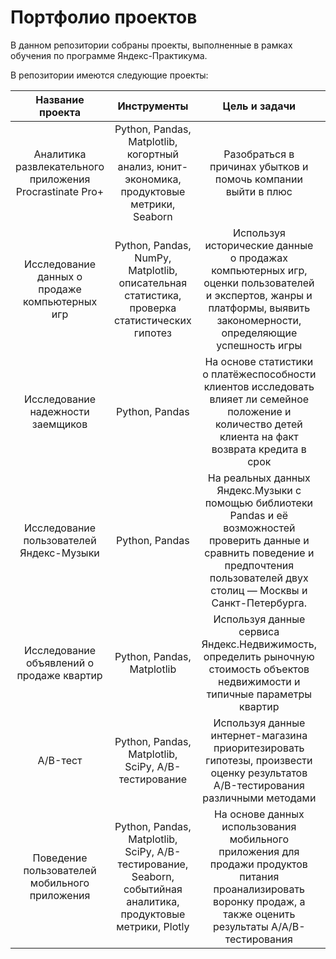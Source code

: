 # Портфолио проектов
В данном репозитории собраны проекты, выполненные в рамках обучения по программе Яндекс-Практикума.

В репозитории имеются следующие проекты:

|Название проекта|Инструменты|Цель и задачи|Ссылка|
|:--------------:|:---------:|:-----------:|:----:|
|Аналитика развлекательного приложения Procrastinate Pro+|Python, Pandas, Matplotlib, когортный анализ, юнит-экономика, продуктовые метрики, Seaborn|Разобраться в причинах  убытков и помочь компании выйти в плюс|<[view_project](https://github.com/Master-proekt/Portfolio/tree/main/git_projects/App_Procrastinate_Pro%2B)>|
|Исследование данных о продаже компьютерных игр|Python, Pandas, NumPy, Matplotlib, описательная статистика, проверка статистических гипотез|Используя исторические данные о продажах компьютерных игр, оценки пользователей и экспертов, жанры и платформы, выявить закономерности, определяющие успешность игры|<[view_project](https://github.com/Master-proekt/Portfolio/tree/main/git_projects/Games)>|
|Исследование надежности заемщиков|Python, Pandas|На основе статистики о платёжеспособности клиентов исследовать влияет ли семейное положение и количество детей клиента на факт возврата кредита в срок|<[view_project](https://github.com/Master-proekt/Portfolio/tree/main/git_projects/Kredits)>|
|Исследование пользователей Яндекс-Музыки|Python, Pandas|На реальных данных Яндекс.Музыки c помощью библиотеки Pandas и её возможностей проверить данные и сравнить поведение и предпочтения пользователей двух столиц — Москвы и Санкт-Петербурга.|<[view_project](https://github.com/Master-proekt/Portfolio/tree/main/git_projects/Music)>|
|Исследование объявлений о продаже квартир|Python, Pandas, Matplotlib|Используя данные сервиса Яндекс.Недвижимость, определить рыночную стоимость объектов недвижимости и типичные параметры квартир|<[view_project](https://github.com/Master-proekt/Portfolio/tree/main/git_projects/Real_estate)>|
|A/B-тест|Python, Pandas, Matplotlib, SciPy, A/B-тестирование|Используя данные интернет-магазина приоритезировать гипотезы, произвести оценку результатов A/B-тестирования различными методами|<[view_project](https://github.com/Master-proekt/Portfolio/tree/main/git_projects/ab_test)>|
|Поведение пользователей мобильного приложения|Python, Pandas, Matplotlib, SciPy, A/B-тестирование, Seaborn, событийная аналитика, продуктовые метрики, Plotly|На основе данных использования мобильного приложения для продажи продуктов питания проанализировать воронку продаж, а также оценить результаты A/A/B-тестирования|<[view_project](https://github.com/Master-proekt/Portfolio/tree/main/git_projects/mobile_app)>|
